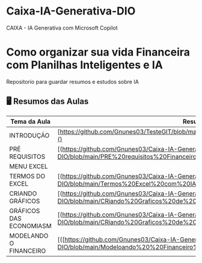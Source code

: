 # Caixa-IA-Generativa-DIO
CAIXA - IA Generativa com Microsoft Copilot

# Como organizar sua vida Financeira com Planilhas Inteligentes e IA
Repositorio para guardar resumos e estudos sobre IA

## 🖥️ Resumos das Aulas
| Tema da Aula | Resumos |
|-------|-----------|
| INTRODUÇÃO| [https://github.com/Gnunes03/TesteGIT/blob/main/introducao%20financeiro%20com%20IA.pdf]() |
| PRÉ REQUISITOS| [([https://github.com/Gnunes03/Caixa-IA-Generativa-DIO/blob/main/PRE%20requisitos%20Financeiro%20com%20IA.pdf)]() |
| MENU EXCEL | |[(https://github.com/Gnunes03/Caixa-IA-Generativa-DIO/blob/main/menu%20Excel%20Financeiro%20IA.pdf])) |
| TERMOS DO EXCEL|[(https://github.com/Gnunes03/Caixa-IA-Generativa-DIO/blob/main/Termos%20Excel%20com%20IA.pdf])) |
| CRIANDO GRÁFICOS| [(https://github.com/Gnunes03/Caixa-IA-Generativa-DIO/blob/main/CRiando%20Graficos%20de%20economias%20Financeiro%20com%20IA.pdf])) |
| GRÁFICOS DAS ECONOMIASM|[(https://github.com/Gnunes03/Caixa-IA-Generativa-DIO/blob/main/CRiando%20Graficos%20de%20economias%20Financeiro%20com%20IA.pdf])) |
| MODELANDO O FINANCEIRO| [([https://github.com/Gnunes03/Caixa-IA-Generativa-DIO/blob/main/Modeloando%20%20Financeiro%20IA.pdf])) |

